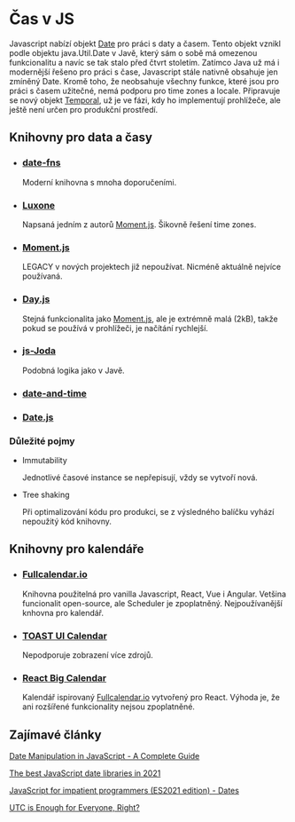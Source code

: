 # Čas v JS

Javascript nabízí objekt [Date](https://developer.mozilla.org/en-US/docs/Web/JavaScript/Reference/Global_Objects/Date) pro práci s daty a časem. Tento objekt vznikl podle objektu java.Util.Date v Javě, který sám o sobě má omezenou funkcionalitu a navíc se tak stalo před čtvrt stoletím. Zatímco Java už má i modernější řešeno pro práci s čase, Javascript stále nativně obsahuje jen zmíněný Date. Kromě toho, že neobsahuje všechny funkce, které jsou pro práci s časem užitečné, nemá podporu pro time zones a locale. Připravuje se nový objekt [Temporal](https://tc39.es/proposal-temporal/docs/), už je ve fázi, kdy ho implementují prohlížeče, ale ještě není určen pro produkční prostředí.

## Knihovny pro data a časy

* ### [date-fns](https://date-fns.org/)

    Moderní knihovna s mnoha doporučeními.

* ### [Luxone](https://moment.github.io/luxon/#/)

    Napsaná jedním z autorů [Moment.js](https://momentjs.com/). Šikovně řešení time zones.

* ### [Moment.js](https://momentjs.com/)

    LEGACY v nových projektech již nepoužívat. Nicméně aktuálně nejvíce používaná.

* ### [Day.js](https://day.js.org/)

    Stejná funkcionalita jako [Moment.js](https://momentjs.com/), ale je extrémně malá (2kB), takže pokud se používá v prohlížeči, je načítání rychlejší.

* ### [js-Joda](https://js-joda.github.io/js-joda/)

    Podobná logika jako v Javě.

* ### [date-and-time](https://javascript.info/date)

* ### [Date.js](http://date.js.org/)

### Důležité pojmy

* Immutability

    Jednotlivé časové instance se nepřepisují, vždy se vytvoří nová.

* Tree shaking

    Při optimalizování kódu pro produkci, se z výsledného balíčku vyhází nepoužitý kód knihovny.

## Knihovny pro kalendáře


* ### [Fullcalendar.io](https://fullcalendar.io/)

    Knihovna použitelná pro vanilla Javascript, React, Vue i Angular. Vetšina funcionalit open-source, ale Scheduler je zpoplatněný. Nejpoužívanější knhovna pro kalendář.

* ### [TOAST UI Calendar](https://ui.toast.com/tui-calendar)

    Nepodporuje zobrazení více zdrojů.

* ### [React Big Calendar](https://jquense.github.io/react-big-calendar/examples/index.html)

    Kalendář ispirovaný [Fullcalendar.io](https://fullcalendar.io/) vytvořený pro React. Výhoda je, že ani rozšířené funkcionality nejsou zpoplatněné.

## Zajímavé články

[Date Manipulation in JavaScript - A Complete Guide](https://livecodestream.dev/post/date-manipulation-in-javascript-a-complete-guide/)

[The best JavaScript date libraries in 2021](https://www.skypack.dev/blog/2021/02/the-best-javascript-date-libraries/)

[JavaScript for impatient programmers (ES2021 edition) - Dates](https://exploringjs.com/impatient-js/ch_dates.html)

[UTC is Enough for Everyone, Right?](https://zachholman.com/talkutc-is-enough-for-everyone-right)